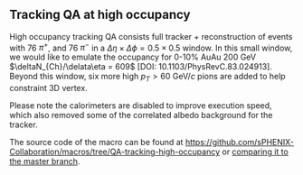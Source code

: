 [//]: # (This section starts with a 2nd level heading and get embedded in the result QA report at https://github.com/sPHENIX-Collaboration/QA-gallery/tree/QA-tracking-high-occupancy)

## Tracking QA at high occupancy

High occupancy tracking QA consists full tracker + reconstruction of events with 76 $\pi^+$, and 76 $\pi^-$ in a $\Delta\eta \times \Delta\phi = 0.5 \times 0.5$ window. In this small window, we would like to emulate the occupancy for 0-10% AuAu 200 GeV $\deltaN_{Ch}/\delata\eta = 609$ [DOI: 10.1103/PhysRevC.83.024913]. Beyond this window, six more high $p_T>60$ GeV$/c$ pions are added to help constraint 3D vertex. 

Please note the calorimeters are disabled to improve execution speed, which also removed some of the correlated albedo background for the tracker. 

The source code of the macro can be found at https://github.com/sPHENIX-Collaboration/macros/tree/QA-tracking-high-occupancy or [comparing it to the master branch](https://github.com/sPHENIX-Collaboration/macros/compare/QA-tracking-high-occupancy?expand=1).
